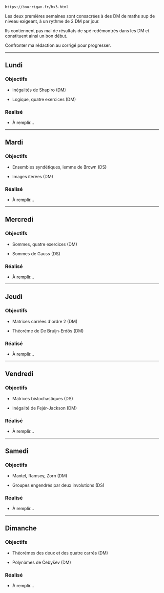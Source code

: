 
```
https://bourrigan.fr/hx3.html
```
Les deux premières semaines sont consacrées à des DM de maths sup de niveau exigeant, à un rythme de 2 DM par jour.

Ils contiennent pas mal de résultats de spé redémontrés dans les DM et constituent ainsi un bon début.

Confronter ma rédaction au corrigé pour progresser.

---

## Lundi

### Objectifs

- Inégalités de Shapiro (DM)

- Logique, quatre exercices (DM)

### Réalisé
- À remplir…

---

## Mardi

### Objectifs

- Ensembles syndétiques, lemme de Brown (DS)

- Images itérées (DM)

### Réalisé
- À remplir…

---

## Mercredi

### Objectifs

- Sommes, quatre exercices (DM)

- Sommes de Gauss (DS)

### Réalisé
- À remplir…

---

## Jeudi

### Objectifs

- Matrices carrées d'ordre 2 (DM)

- Théorème de De Bruijn-Erdős (DM)

### Réalisé
- À remplir…

---

## Vendredi

### Objectifs

- Matrices bistochastiques (DS)

- Inégalité de Fejér-Jackson (DM)

### Réalisé
- À remplir…

---

## Samedi

### Objectifs

- Mantel, Ramsey, Zorn (DM)

- Groupes engendrés par deux involutions (DS)

### Réalisé
- À remplir…

---

## Dimanche

### Objectifs

- Théorèmes des deux et des quatre carrés (DM)

- Polynômes de Čebyšëv (DM)

### Réalisé
- À remplir…
